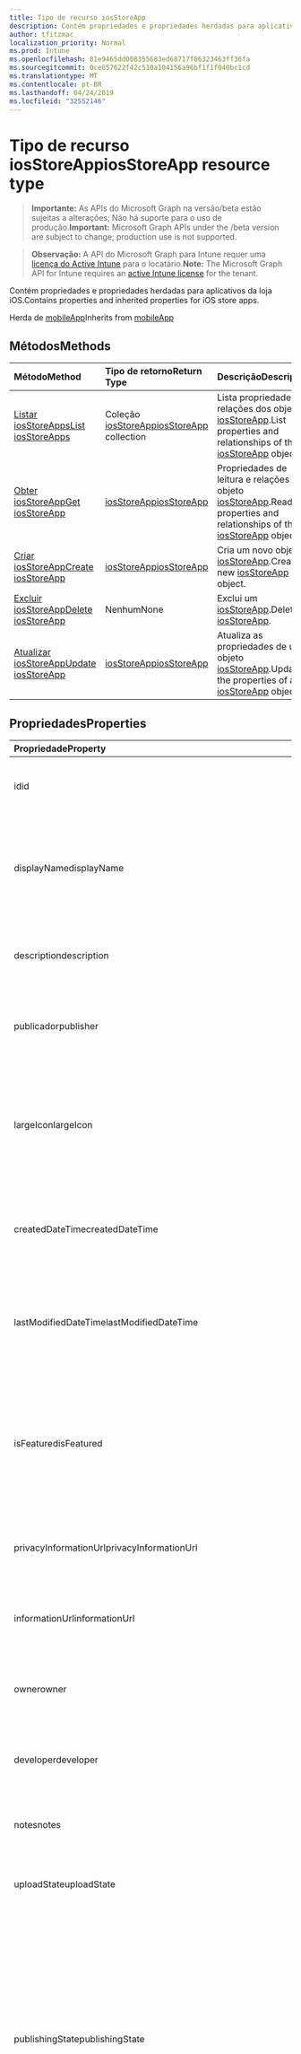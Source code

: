 ```yaml
---
title: Tipo de recurso iosStoreApp
description: Contém propriedades e propriedades herdadas para aplicativos da loja iOS.
author: tfitzmac
localization_priority: Normal
ms.prod: Intune
ms.openlocfilehash: 81e9465dd008355683ed68717f86323463ff36fa
ms.sourcegitcommit: 0ce657622f42c510a104156a96bf1f1f040bc1cd
ms.translationtype: MT
ms.contentlocale: pt-BR
ms.lasthandoff: 04/24/2019
ms.locfileid: "32552146"
---
```

# <a name="iosstoreapp-resource-type"></a><span data-ttu-id="01630-103">Tipo de recurso iosStoreApp</span><span class="sxs-lookup"><span data-stu-id="01630-103">iosStoreApp resource type</span></span>

> <span data-ttu-id="01630-104">**Importante:** As APIs do Microsoft Graph na versão/beta estão sujeitas a alterações; Não há suporte para o uso de produção.</span><span class="sxs-lookup"><span data-stu-id="01630-104">**Important:** Microsoft Graph APIs under the /beta version are subject to change; production use is not supported.</span></span>

> <span data-ttu-id="01630-105">**Observação:** A API do Microsoft Graph para Intune requer uma [licença do Active Intune](https://go.microsoft.com/fwlink/?linkid=839381) para o locatário.</span><span class="sxs-lookup"><span data-stu-id="01630-105">**Note:** The Microsoft Graph API for Intune requires an [active Intune license](https://go.microsoft.com/fwlink/?linkid=839381) for the tenant.</span></span>

<span data-ttu-id="01630-106">Contém propriedades e propriedades herdadas para aplicativos da loja iOS.</span><span class="sxs-lookup"><span data-stu-id="01630-106">Contains properties and inherited properties for iOS store apps.</span></span>


<span data-ttu-id="01630-107">Herda de [mobileApp](../resources/intune-apps-mobileapp.md)</span><span class="sxs-lookup"><span data-stu-id="01630-107">Inherits from [mobileApp](../resources/intune-apps-mobileapp.md)</span></span>

## <a name="methods"></a><span data-ttu-id="01630-108">Métodos</span><span class="sxs-lookup"><span data-stu-id="01630-108">Methods</span></span>
|<span data-ttu-id="01630-109">Método</span><span class="sxs-lookup"><span data-stu-id="01630-109">Method</span></span>|<span data-ttu-id="01630-110">Tipo de retorno</span><span class="sxs-lookup"><span data-stu-id="01630-110">Return Type</span></span>|<span data-ttu-id="01630-111">Descrição</span><span class="sxs-lookup"><span data-stu-id="01630-111">Description</span></span>|
|:---|:---|:---|
|[<span data-ttu-id="01630-112">Listar iosStoreApps</span><span class="sxs-lookup"><span data-stu-id="01630-112">List iosStoreApps</span></span>](../api/intune-apps-iosstoreapp-list.md)|<span data-ttu-id="01630-113">Coleção [iosStoreApp](../resources/intune-apps-iosstoreapp.md)</span><span class="sxs-lookup"><span data-stu-id="01630-113">[iosStoreApp](../resources/intune-apps-iosstoreapp.md) collection</span></span>|<span data-ttu-id="01630-114">Lista propriedades e relações dos objetos [iosStoreApp](../resources/intune-apps-iosstoreapp.md).</span><span class="sxs-lookup"><span data-stu-id="01630-114">List properties and relationships of the [iosStoreApp](../resources/intune-apps-iosstoreapp.md) objects.</span></span>|
|[<span data-ttu-id="01630-115">Obter iosStoreApp</span><span class="sxs-lookup"><span data-stu-id="01630-115">Get iosStoreApp</span></span>](../api/intune-apps-iosstoreapp-get.md)|[<span data-ttu-id="01630-116">iosStoreApp</span><span class="sxs-lookup"><span data-stu-id="01630-116">iosStoreApp</span></span>](../resources/intune-apps-iosstoreapp.md)|<span data-ttu-id="01630-117">Propriedades de leitura e relações do objeto [iosStoreApp](../resources/intune-apps-iosstoreapp.md).</span><span class="sxs-lookup"><span data-stu-id="01630-117">Read properties and relationships of the [iosStoreApp](../resources/intune-apps-iosstoreapp.md) object.</span></span>|
|[<span data-ttu-id="01630-118">Criar iosStoreApp</span><span class="sxs-lookup"><span data-stu-id="01630-118">Create iosStoreApp</span></span>](../api/intune-apps-iosstoreapp-create.md)|[<span data-ttu-id="01630-119">iosStoreApp</span><span class="sxs-lookup"><span data-stu-id="01630-119">iosStoreApp</span></span>](../resources/intune-apps-iosstoreapp.md)|<span data-ttu-id="01630-120">Cria um novo objeto [iosStoreApp](../resources/intune-apps-iosstoreapp.md).</span><span class="sxs-lookup"><span data-stu-id="01630-120">Create a new [iosStoreApp](../resources/intune-apps-iosstoreapp.md) object.</span></span>|
|[<span data-ttu-id="01630-121">Excluir iosStoreApp</span><span class="sxs-lookup"><span data-stu-id="01630-121">Delete iosStoreApp</span></span>](../api/intune-apps-iosstoreapp-delete.md)|<span data-ttu-id="01630-122">Nenhum</span><span class="sxs-lookup"><span data-stu-id="01630-122">None</span></span>|<span data-ttu-id="01630-123">Exclui um [iosStoreApp](../resources/intune-apps-iosstoreapp.md).</span><span class="sxs-lookup"><span data-stu-id="01630-123">Deletes a [iosStoreApp](../resources/intune-apps-iosstoreapp.md).</span></span>|
|[<span data-ttu-id="01630-124">Atualizar iosStoreApp</span><span class="sxs-lookup"><span data-stu-id="01630-124">Update iosStoreApp</span></span>](../api/intune-apps-iosstoreapp-update.md)|[<span data-ttu-id="01630-125">iosStoreApp</span><span class="sxs-lookup"><span data-stu-id="01630-125">iosStoreApp</span></span>](../resources/intune-apps-iosstoreapp.md)|<span data-ttu-id="01630-126">Atualiza as propriedades de um objeto [iosStoreApp](../resources/intune-apps-iosstoreapp.md).</span><span class="sxs-lookup"><span data-stu-id="01630-126">Update the properties of a [iosStoreApp](../resources/intune-apps-iosstoreapp.md) object.</span></span>|

## <a name="properties"></a><span data-ttu-id="01630-127">Propriedades</span><span class="sxs-lookup"><span data-stu-id="01630-127">Properties</span></span>
|<span data-ttu-id="01630-128">Propriedade</span><span class="sxs-lookup"><span data-stu-id="01630-128">Property</span></span>|<span data-ttu-id="01630-129">Tipo</span><span class="sxs-lookup"><span data-stu-id="01630-129">Type</span></span>|<span data-ttu-id="01630-130">Descrição</span><span class="sxs-lookup"><span data-stu-id="01630-130">Description</span></span>|
|:---|:---|:---|
|<span data-ttu-id="01630-131">id</span><span class="sxs-lookup"><span data-stu-id="01630-131">id</span></span>|<span data-ttu-id="01630-132">Cadeia de caracteres</span><span class="sxs-lookup"><span data-stu-id="01630-132">String</span></span>|<span data-ttu-id="01630-133">Chave da entidade.</span><span class="sxs-lookup"><span data-stu-id="01630-133">Key of the entity.</span></span> <span data-ttu-id="01630-134">Herdado de [mobileApp](../resources/intune-apps-mobileapp.md)</span><span class="sxs-lookup"><span data-stu-id="01630-134">Inherited from [mobileApp](../resources/intune-apps-mobileapp.md)</span></span>|
|<span data-ttu-id="01630-135">displayName</span><span class="sxs-lookup"><span data-stu-id="01630-135">displayName</span></span>|<span data-ttu-id="01630-136">String</span><span class="sxs-lookup"><span data-stu-id="01630-136">String</span></span>|<span data-ttu-id="01630-137">O título do aplicativo importado ou definido pelo administrador.</span><span class="sxs-lookup"><span data-stu-id="01630-137">The admin provided or imported title of the app.</span></span> <span data-ttu-id="01630-138">Herdado de [mobileApp](../resources/intune-apps-mobileapp.md)</span><span class="sxs-lookup"><span data-stu-id="01630-138">Inherited from [mobileApp](../resources/intune-apps-mobileapp.md)</span></span>|
|<span data-ttu-id="01630-139">description</span><span class="sxs-lookup"><span data-stu-id="01630-139">description</span></span>|<span data-ttu-id="01630-140">String</span><span class="sxs-lookup"><span data-stu-id="01630-140">String</span></span>|<span data-ttu-id="01630-141">A descrição do aplicativo.</span><span class="sxs-lookup"><span data-stu-id="01630-141">The description of the app.</span></span> <span data-ttu-id="01630-142">Herdado de [mobileApp](../resources/intune-apps-mobileapp.md)</span><span class="sxs-lookup"><span data-stu-id="01630-142">Inherited from [mobileApp](../resources/intune-apps-mobileapp.md)</span></span>|
|<span data-ttu-id="01630-143">publicador</span><span class="sxs-lookup"><span data-stu-id="01630-143">publisher</span></span>|<span data-ttu-id="01630-144">String</span><span class="sxs-lookup"><span data-stu-id="01630-144">String</span></span>|<span data-ttu-id="01630-145">O publicador do aplicativo.</span><span class="sxs-lookup"><span data-stu-id="01630-145">The publisher of the app.</span></span> <span data-ttu-id="01630-146">Herdado de [mobileApp](../resources/intune-apps-mobileapp.md)</span><span class="sxs-lookup"><span data-stu-id="01630-146">Inherited from [mobileApp](../resources/intune-apps-mobileapp.md)</span></span>|
|<span data-ttu-id="01630-147">largeIcon</span><span class="sxs-lookup"><span data-stu-id="01630-147">largeIcon</span></span>|[<span data-ttu-id="01630-148">mimeContent</span><span class="sxs-lookup"><span data-stu-id="01630-148">mimeContent</span></span>](../resources/intune-shared-mimecontent.md)|<span data-ttu-id="01630-149">O ícone grande, a ser exibido nos detalhes do aplicativo e usado para o carregamento do ícone.</span><span class="sxs-lookup"><span data-stu-id="01630-149">The large icon, to be displayed in the app details and used for upload of the icon.</span></span> <span data-ttu-id="01630-150">Herdado de [mobileApp](../resources/intune-apps-mobileapp.md)</span><span class="sxs-lookup"><span data-stu-id="01630-150">Inherited from [mobileApp](../resources/intune-apps-mobileapp.md)</span></span>|
|<span data-ttu-id="01630-151">createdDateTime</span><span class="sxs-lookup"><span data-stu-id="01630-151">createdDateTime</span></span>|<span data-ttu-id="01630-152">DateTimeOffset</span><span class="sxs-lookup"><span data-stu-id="01630-152">DateTimeOffset</span></span>|<span data-ttu-id="01630-153">A data e a hora da criação do aplicativo.</span><span class="sxs-lookup"><span data-stu-id="01630-153">The date and time the app was created.</span></span> <span data-ttu-id="01630-154">Herdado de [mobileApp](../resources/intune-apps-mobileapp.md)</span><span class="sxs-lookup"><span data-stu-id="01630-154">Inherited from [mobileApp](../resources/intune-apps-mobileapp.md)</span></span>|
|<span data-ttu-id="01630-155">lastModifiedDateTime</span><span class="sxs-lookup"><span data-stu-id="01630-155">lastModifiedDateTime</span></span>|<span data-ttu-id="01630-156">DateTimeOffset</span><span class="sxs-lookup"><span data-stu-id="01630-156">DateTimeOffset</span></span>|<span data-ttu-id="01630-157">A data e a hora que o aplicativo foi modificado pela última vez.</span><span class="sxs-lookup"><span data-stu-id="01630-157">The date and time the app was last modified.</span></span> <span data-ttu-id="01630-158">Herdado de [mobileApp](../resources/intune-apps-mobileapp.md)</span><span class="sxs-lookup"><span data-stu-id="01630-158">Inherited from [mobileApp](../resources/intune-apps-mobileapp.md)</span></span>|
|<span data-ttu-id="01630-159">isFeatured</span><span class="sxs-lookup"><span data-stu-id="01630-159">isFeatured</span></span>|<span data-ttu-id="01630-160">Boolean</span><span class="sxs-lookup"><span data-stu-id="01630-160">Boolean</span></span>|<span data-ttu-id="01630-161">O valor que indica se o aplicativo está marcado como em destaque pelo administrador. Herdado de [mobileApp](../resources/intune-apps-mobileapp.md)</span><span class="sxs-lookup"><span data-stu-id="01630-161">The value indicating whether the app is marked as featured by the admin. Inherited from [mobileApp](../resources/intune-apps-mobileapp.md)</span></span>|
|<span data-ttu-id="01630-162">privacyInformationUrl</span><span class="sxs-lookup"><span data-stu-id="01630-162">privacyInformationUrl</span></span>|<span data-ttu-id="01630-163">String</span><span class="sxs-lookup"><span data-stu-id="01630-163">String</span></span>|<span data-ttu-id="01630-164">A URL da declaração de privacidade.</span><span class="sxs-lookup"><span data-stu-id="01630-164">The privacy statement Url.</span></span> <span data-ttu-id="01630-165">Herdado de [mobileApp](../resources/intune-apps-mobileapp.md)</span><span class="sxs-lookup"><span data-stu-id="01630-165">Inherited from [mobileApp](../resources/intune-apps-mobileapp.md)</span></span>|
|<span data-ttu-id="01630-166">informationUrl</span><span class="sxs-lookup"><span data-stu-id="01630-166">informationUrl</span></span>|<span data-ttu-id="01630-167">String</span><span class="sxs-lookup"><span data-stu-id="01630-167">String</span></span>|<span data-ttu-id="01630-168">A URL de informações adicionais.</span><span class="sxs-lookup"><span data-stu-id="01630-168">The more information Url.</span></span> <span data-ttu-id="01630-169">Herdado de [mobileApp](../resources/intune-apps-mobileapp.md)</span><span class="sxs-lookup"><span data-stu-id="01630-169">Inherited from [mobileApp](../resources/intune-apps-mobileapp.md)</span></span>|
|<span data-ttu-id="01630-170">owner</span><span class="sxs-lookup"><span data-stu-id="01630-170">owner</span></span>|<span data-ttu-id="01630-171">String</span><span class="sxs-lookup"><span data-stu-id="01630-171">String</span></span>|<span data-ttu-id="01630-172">O proprietário do conteúdo.</span><span class="sxs-lookup"><span data-stu-id="01630-172">The owner of the app.</span></span> <span data-ttu-id="01630-173">Herdado de [mobileApp](../resources/intune-apps-mobileapp.md)</span><span class="sxs-lookup"><span data-stu-id="01630-173">Inherited from [mobileApp](../resources/intune-apps-mobileapp.md)</span></span>|
|<span data-ttu-id="01630-174">developer</span><span class="sxs-lookup"><span data-stu-id="01630-174">developer</span></span>|<span data-ttu-id="01630-175">String</span><span class="sxs-lookup"><span data-stu-id="01630-175">String</span></span>|<span data-ttu-id="01630-176">O desenvolvedor do aplicativo.</span><span class="sxs-lookup"><span data-stu-id="01630-176">The developer of the app.</span></span> <span data-ttu-id="01630-177">Herdado de [mobileApp](../resources/intune-apps-mobileapp.md)</span><span class="sxs-lookup"><span data-stu-id="01630-177">Inherited from [mobileApp](../resources/intune-apps-mobileapp.md)</span></span>|
|<span data-ttu-id="01630-178">notes</span><span class="sxs-lookup"><span data-stu-id="01630-178">notes</span></span>|<span data-ttu-id="01630-179">String</span><span class="sxs-lookup"><span data-stu-id="01630-179">String</span></span>|<span data-ttu-id="01630-180">Anotações do aplicativo.</span><span class="sxs-lookup"><span data-stu-id="01630-180">Notes for the app.</span></span> <span data-ttu-id="01630-181">Herdado de [mobileApp](../resources/intune-apps-mobileapp.md)</span><span class="sxs-lookup"><span data-stu-id="01630-181">Inherited from [mobileApp](../resources/intune-apps-mobileapp.md)</span></span>|
|<span data-ttu-id="01630-182">uploadState</span><span class="sxs-lookup"><span data-stu-id="01630-182">uploadState</span></span>|<span data-ttu-id="01630-183">Int32</span><span class="sxs-lookup"><span data-stu-id="01630-183">Int32</span></span>|<span data-ttu-id="01630-184">O estado de upload.</span><span class="sxs-lookup"><span data-stu-id="01630-184">The upload state.</span></span> <span data-ttu-id="01630-185">Herdado de [mobileApp](../resources/intune-apps-mobileapp.md)</span><span class="sxs-lookup"><span data-stu-id="01630-185">Inherited from [mobileApp](../resources/intune-apps-mobileapp.md)</span></span>|
|<span data-ttu-id="01630-186">publishingState</span><span class="sxs-lookup"><span data-stu-id="01630-186">publishingState</span></span>|[<span data-ttu-id="01630-187">mobileAppPublishingState</span><span class="sxs-lookup"><span data-stu-id="01630-187">mobileAppPublishingState</span></span>](../resources/intune-apps-mobileapppublishingstate.md)|<span data-ttu-id="01630-188">O estado de publicação do aplicativo.</span><span class="sxs-lookup"><span data-stu-id="01630-188">The publishing state for the app.</span></span> <span data-ttu-id="01630-189">O aplicativo não pode ser assinado, a menos que ele seja publicado.</span><span class="sxs-lookup"><span data-stu-id="01630-189">The app cannot be assigned unless the app is published.</span></span> <span data-ttu-id="01630-190">Herdado de [mobileApp](../resources/intune-apps-mobileapp.md).</span><span class="sxs-lookup"><span data-stu-id="01630-190">Inherited from [mobileApp](../resources/intune-apps-mobileapp.md).</span></span> <span data-ttu-id="01630-191">Os valores possíveis são: `notPublished`, `processing`, `published`.</span><span class="sxs-lookup"><span data-stu-id="01630-191">Possible values are: `notPublished`, `processing`, `published`.</span></span>|
|<span data-ttu-id="01630-192">isAssigned</span><span class="sxs-lookup"><span data-stu-id="01630-192">isAssigned</span></span>|<span data-ttu-id="01630-193">Boolean</span><span class="sxs-lookup"><span data-stu-id="01630-193">Boolean</span></span>|<span data-ttu-id="01630-194">O valor que indica se o aplicativo é atribuído a pelo menos um grupo.</span><span class="sxs-lookup"><span data-stu-id="01630-194">The value indicating whether the app is assigned to at least one group.</span></span> <span data-ttu-id="01630-195">Herdado de [mobileApp](../resources/intune-apps-mobileapp.md)</span><span class="sxs-lookup"><span data-stu-id="01630-195">Inherited from [mobileApp](../resources/intune-apps-mobileapp.md)</span></span>|
|<span data-ttu-id="01630-196">roleScopeTagIds</span><span class="sxs-lookup"><span data-stu-id="01630-196">roleScopeTagIds</span></span>|<span data-ttu-id="01630-197">Coleção de cadeias de caracteres</span><span class="sxs-lookup"><span data-stu-id="01630-197">String collection</span></span>|<span data-ttu-id="01630-198">Lista de IDs de marca de escopo para este aplicativo móvel.</span><span class="sxs-lookup"><span data-stu-id="01630-198">List of scope tag ids for this mobile app.</span></span> <span data-ttu-id="01630-199">Herdado de [mobileApp](../resources/intune-apps-mobileapp.md)</span><span class="sxs-lookup"><span data-stu-id="01630-199">Inherited from [mobileApp](../resources/intune-apps-mobileapp.md)</span></span>|
|<span data-ttu-id="01630-200">dependentAppCount</span><span class="sxs-lookup"><span data-stu-id="01630-200">dependentAppCount</span></span>|<span data-ttu-id="01630-201">Int32</span><span class="sxs-lookup"><span data-stu-id="01630-201">Int32</span></span>|<span data-ttu-id="01630-202">O número total de dependências do aplicativo filho.</span><span class="sxs-lookup"><span data-stu-id="01630-202">The total number of dependencies the child app has.</span></span> <span data-ttu-id="01630-203">Herdado de [mobileApp](../resources/intune-apps-mobileapp.md)</span><span class="sxs-lookup"><span data-stu-id="01630-203">Inherited from [mobileApp](../resources/intune-apps-mobileapp.md)</span></span>|
|<span data-ttu-id="01630-204">bundleId</span><span class="sxs-lookup"><span data-stu-id="01630-204">bundleId</span></span>|<span data-ttu-id="01630-205">Cadeia de caracteres</span><span class="sxs-lookup"><span data-stu-id="01630-205">String</span></span>|<span data-ttu-id="01630-206">O Nome da Identidade.</span><span class="sxs-lookup"><span data-stu-id="01630-206">The Identity Name.</span></span>|
|<span data-ttu-id="01630-207">appStoreUrl</span><span class="sxs-lookup"><span data-stu-id="01630-207">appStoreUrl</span></span>|<span data-ttu-id="01630-208">String</span><span class="sxs-lookup"><span data-stu-id="01630-208">String</span></span>|<span data-ttu-id="01630-209">A URL da Apple App Store</span><span class="sxs-lookup"><span data-stu-id="01630-209">The Apple App Store URL</span></span>|
|<span data-ttu-id="01630-210">applicableDeviceType</span><span class="sxs-lookup"><span data-stu-id="01630-210">applicableDeviceType</span></span>|[<span data-ttu-id="01630-211">iosDeviceType</span><span class="sxs-lookup"><span data-stu-id="01630-211">iosDeviceType</span></span>](../resources/intune-apps-iosdevicetype.md)|<span data-ttu-id="01630-212">A arquitetura do iOS na qual esse aplicativo pode ser executado.</span><span class="sxs-lookup"><span data-stu-id="01630-212">The iOS architecture for which this app can run on.</span></span>|
|<span data-ttu-id="01630-213">minimumSupportedOperatingSystem</span><span class="sxs-lookup"><span data-stu-id="01630-213">minimumSupportedOperatingSystem</span></span>|[<span data-ttu-id="01630-214">iosMinimumOperatingSystem</span><span class="sxs-lookup"><span data-stu-id="01630-214">iosMinimumOperatingSystem</span></span>](../resources/intune-apps-iosminimumoperatingsystem.md)|<span data-ttu-id="01630-215">O valor do sistema de operacional mínimo aplicável.</span><span class="sxs-lookup"><span data-stu-id="01630-215">The value for the minimum applicable operating system.</span></span>|

## <a name="relationships"></a><span data-ttu-id="01630-216">Relações</span><span class="sxs-lookup"><span data-stu-id="01630-216">Relationships</span></span>
|<span data-ttu-id="01630-217">Relação</span><span class="sxs-lookup"><span data-stu-id="01630-217">Relationship</span></span>|<span data-ttu-id="01630-218">Tipo</span><span class="sxs-lookup"><span data-stu-id="01630-218">Type</span></span>|<span data-ttu-id="01630-219">Descrição</span><span class="sxs-lookup"><span data-stu-id="01630-219">Description</span></span>|
|:---|:---|:---|
|<span data-ttu-id="01630-220">categories</span><span class="sxs-lookup"><span data-stu-id="01630-220">categories</span></span>|<span data-ttu-id="01630-221">Coleção [mobileAppCategory](../resources/intune-apps-mobileappcategory.md)</span><span class="sxs-lookup"><span data-stu-id="01630-221">[mobileAppCategory](../resources/intune-apps-mobileappcategory.md) collection</span></span>|<span data-ttu-id="01630-222">A lista de categorias para este aplicativo.</span><span class="sxs-lookup"><span data-stu-id="01630-222">The list of categories for this app.</span></span> <span data-ttu-id="01630-223">Herdado de [mobileApp](../resources/intune-apps-mobileapp.md)</span><span class="sxs-lookup"><span data-stu-id="01630-223">Inherited from [mobileApp](../resources/intune-apps-mobileapp.md)</span></span>|
|<span data-ttu-id="01630-224">assignments</span><span class="sxs-lookup"><span data-stu-id="01630-224">assignments</span></span>|<span data-ttu-id="01630-225">Coleção [mobileAppAssignment](../resources/intune-apps-mobileappassignment.md)</span><span class="sxs-lookup"><span data-stu-id="01630-225">[mobileAppAssignment](../resources/intune-apps-mobileappassignment.md) collection</span></span>|<span data-ttu-id="01630-226">A lista de atribuições de grupo para esse aplicativo móvel.</span><span class="sxs-lookup"><span data-stu-id="01630-226">The list of group assignments for this mobile app.</span></span> <span data-ttu-id="01630-227">Herdado de [mobileApp](../resources/intune-apps-mobileapp.md)</span><span class="sxs-lookup"><span data-stu-id="01630-227">Inherited from [mobileApp](../resources/intune-apps-mobileapp.md)</span></span>|
|<span data-ttu-id="01630-228">installSummary</span><span class="sxs-lookup"><span data-stu-id="01630-228">installSummary</span></span>|[<span data-ttu-id="01630-229">mobileAppInstallSummary</span><span class="sxs-lookup"><span data-stu-id="01630-229">mobileAppInstallSummary</span></span>](../resources/intune-apps-mobileappinstallsummary.md)|<span data-ttu-id="01630-230">Resumo de instalação do aplicativo móvel.</span><span class="sxs-lookup"><span data-stu-id="01630-230">Mobile App Install Summary.</span></span> <span data-ttu-id="01630-231">Herdado de [mobileApp](../resources/intune-apps-mobileapp.md)</span><span class="sxs-lookup"><span data-stu-id="01630-231">Inherited from [mobileApp](../resources/intune-apps-mobileapp.md)</span></span>|
|<span data-ttu-id="01630-232">deviceStatuses</span><span class="sxs-lookup"><span data-stu-id="01630-232">deviceStatuses</span></span>|<span data-ttu-id="01630-233">coleção [mobileAppInstallStatus](../resources/intune-apps-mobileappinstallstatus.md)</span><span class="sxs-lookup"><span data-stu-id="01630-233">[mobileAppInstallStatus](../resources/intune-apps-mobileappinstallstatus.md) collection</span></span>|<span data-ttu-id="01630-234">A lista de Estados de instalação para este aplicativo móvel.</span><span class="sxs-lookup"><span data-stu-id="01630-234">The list of installation states for this mobile app.</span></span> <span data-ttu-id="01630-235">Herdado de [mobileApp](../resources/intune-apps-mobileapp.md)</span><span class="sxs-lookup"><span data-stu-id="01630-235">Inherited from [mobileApp](../resources/intune-apps-mobileapp.md)</span></span>|
|<span data-ttu-id="01630-236">userStatuses</span><span class="sxs-lookup"><span data-stu-id="01630-236">userStatuses</span></span>|<span data-ttu-id="01630-237">coleção [userAppInstallStatus](../resources/intune-apps-userappinstallstatus.md)</span><span class="sxs-lookup"><span data-stu-id="01630-237">[userAppInstallStatus](../resources/intune-apps-userappinstallstatus.md) collection</span></span>|<span data-ttu-id="01630-238">A lista de Estados de instalação para este aplicativo móvel.</span><span class="sxs-lookup"><span data-stu-id="01630-238">The list of installation states for this mobile app.</span></span> <span data-ttu-id="01630-239">Herdado de [mobileApp](../resources/intune-apps-mobileapp.md)</span><span class="sxs-lookup"><span data-stu-id="01630-239">Inherited from [mobileApp](../resources/intune-apps-mobileapp.md)</span></span>|
|<span data-ttu-id="01630-240">relações</span><span class="sxs-lookup"><span data-stu-id="01630-240">relationships</span></span>|<span data-ttu-id="01630-241">coleção [mobileAppRelationship](../resources/intune-apps-mobileapprelationship.md)</span><span class="sxs-lookup"><span data-stu-id="01630-241">[mobileAppRelationship](../resources/intune-apps-mobileapprelationship.md) collection</span></span>|<span data-ttu-id="01630-242">Lista de relações para este aplicativo móvel.</span><span class="sxs-lookup"><span data-stu-id="01630-242">List of relationships for this mobile app.</span></span> <span data-ttu-id="01630-243">Herdado de [mobileApp](../resources/intune-apps-mobileapp.md)</span><span class="sxs-lookup"><span data-stu-id="01630-243">Inherited from [mobileApp](../resources/intune-apps-mobileapp.md)</span></span>|

## <a name="json-representation"></a><span data-ttu-id="01630-244">Representação JSON</span><span class="sxs-lookup"><span data-stu-id="01630-244">JSON Representation</span></span>
<span data-ttu-id="01630-245">Veja a seguir uma representação JSON do recurso.</span><span class="sxs-lookup"><span data-stu-id="01630-245">Here is a JSON representation of the resource.</span></span>
<!-- {
  "blockType": "resource",
  "keyProperty": "id",
  "@odata.type": "microsoft.graph.iosStoreApp"
}
-->
``` json
{
  "@odata.type": "#microsoft.graph.iosStoreApp",
  "id": "String (identifier)",
  "displayName": "String",
  "description": "String",
  "publisher": "String",
  "largeIcon": {
    "@odata.type": "microsoft.graph.mimeContent",
    "type": "String",
    "value": "binary"
  },
  "createdDateTime": "String (timestamp)",
  "lastModifiedDateTime": "String (timestamp)",
  "isFeatured": true,
  "privacyInformationUrl": "String",
  "informationUrl": "String",
  "owner": "String",
  "developer": "String",
  "notes": "String",
  "uploadState": 1024,
  "publishingState": "String",
  "isAssigned": true,
  "roleScopeTagIds": [
    "String"
  ],
  "dependentAppCount": 1024,
  "bundleId": "String",
  "appStoreUrl": "String",
  "applicableDeviceType": {
    "@odata.type": "microsoft.graph.iosDeviceType",
    "iPad": true,
    "iPhoneAndIPod": true
  },
  "minimumSupportedOperatingSystem": {
    "@odata.type": "microsoft.graph.iosMinimumOperatingSystem",
    "v8_0": true,
    "v9_0": true,
    "v10_0": true,
    "v11_0": true,
    "v12_0": true
  }
}
```





